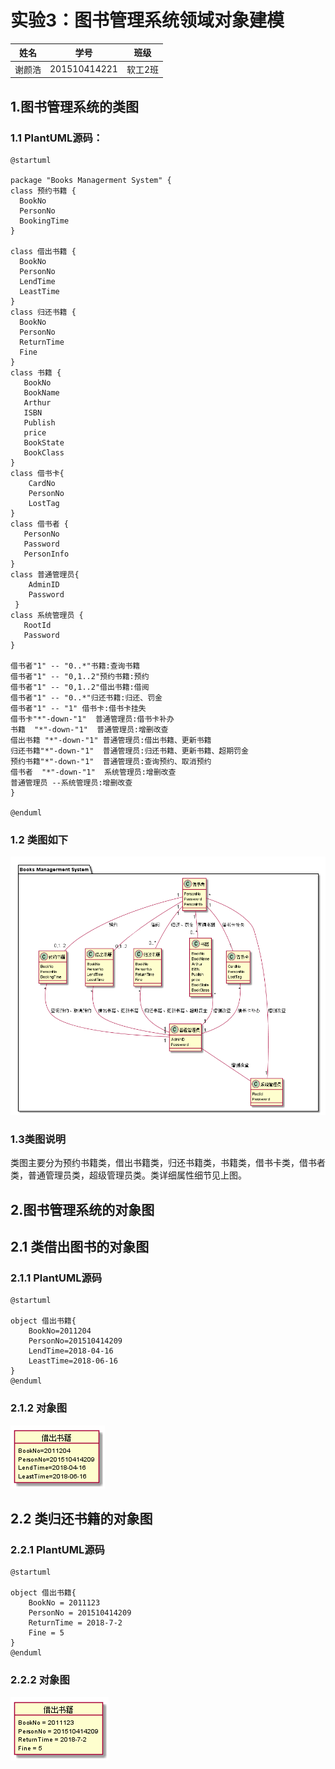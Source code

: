 # 实验3：图书管理系统领域对象建模

|  姓名  |      学号      |     班级      |
| :--: | :----------: | :---------: |
|  谢颜浩  | 201510414221 | 软工2班 |

## 1.图书管理系统的类图

### 1.1 PlantUML源码：

```
@startuml

package "Books Managerment System" {
class 预约书籍 {
  BookNo
  PersonNo
  BookingTime
}

class 借出书籍 {
  BookNo
  PersonNo
  LendTime
  LeastTime
}
class 归还书籍 {
  BookNo
  PersonNo
  ReturnTime
  Fine
}
class 书籍 {
   BookNo
   BookName
   Arthur
   ISBN
   Publish
   price
   BookState
   BookClass
}
class 借书卡{
    CardNo
    PersonNo
    LostTag
}
class 借书者 {
   PersonNo
   Password
   PersonInfo
}
class 普通管理员{
    AdminID
    Password
 }
class 系统管理员 {
   RootId
   Password
}

借书者"1" -- "0..*"书籍:查询书籍
借书者"1" -- "0,1..2"预约书籍:预约
借书者"1" -- "0,1..2"借出书籍:借阅
借书者"1" -- "0..*"归还书籍:归还、罚金
借书者"1" -- "1" 借书卡:借书卡挂失
借书卡"*"-down-"1"  普通管理员:借书卡补办
书籍  "*"-down-"1"  普通管理员:增删改查
借出书籍 "*"-down-"1" 普通管理员:借出书籍、更新书籍
归还书籍"*"-down-"1"  普通管理员:归还书籍、更新书籍、超期罚金
预约书籍"*"-down-"1"  普通管理员:查询预约、取消预约
借书者  "*"-down-"1"  系统管理员:增删改查
普通管理员 --系统管理员:增删改查
}

@enduml
```

### 1.2 类图如下

![](./BKS.png)

### 1.3类图说明

类图主要分为预约书籍类，借出书籍类，归还书籍类，书籍类，借书卡类，借书者类，普通管理员类，超级管理员类。类详细属性细节见上图。
 
## 2.图书管理系统的对象图

## 2.1 类借出图书的对象图

### 2.1.1 PlantUML源码

```
@startuml

object 借出书籍{
    BookNo=2011204
    PersonNo=201510414209
    LendTime=2018-04-16
    LeastTime=2018-06-16
}
@enduml
```

### 2.1.2 对象图

![](./LendObj.png)

## 2.2 类归还书籍的对象图

### 2.2.1 PlantUML源码

```
@startuml

object 借出书籍{
    BookNo = 2011123
    PersonNo = 201510414209
    ReturnTime = 2018-7-2
    Fine = 5
}
@enduml
```

### 2.2.2 对象图



![](./ReturnObj.png)

